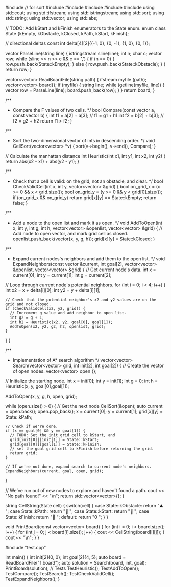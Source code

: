 
#include <algorithm>  // for sort
#include <fstream>
#include <iostream>
#include <sstream>
#include <string>
#include <vector>
using std::cout;
using std::ifstream;
using std::istringstream;
using std::sort;
using std::string;
using std::vector;
using std::abs;

// TODO: Add kStart and kFinish enumerators to the State enum.
enum class State {kEmpty, kObstacle, kClosed, kPath, kStart, kFinish};

// directional deltas
const int delta[4][2]{{-1, 0}, {0, -1}, {1, 0}, {0, 1}};


vector<State> ParseLine(string line) {
    istringstream sline(line);
    int n;
    char c;
    vector<State> row;
    while (sline >> n >> c && c == ',') {
      if (n == 0) {
        row.push_back(State::kEmpty);
      } else {
        row.push_back(State::kObstacle);
      }
    }
    return row;
}


vector<vector<State>> ReadBoardFile(string path) {
  ifstream myfile (path);
  vector<vector<State>> board{};
  if (myfile) {
    string line;
    while (getline(myfile, line)) {
      vector<State> row = ParseLine(line);
      board.push_back(row);
    }
  }
  return board;
}


/**
 * Compare the F values of two cells.
 */
bool Compare(const vector<int> a, const vector<int> b) {
  int f1 = a[2] + a[3]; // f1 = g1 + h1
  int f2 = b[2] + b[3]; // f2 = g2 + h2
  return f1 > f2; 
}


/**
 * Sort the two-dimensional vector of ints in descending order.
 */
void CellSort(vector<vector<int>> *v) {
  sort(v->begin(), v->end(), Compare);
}


// Calculate the manhattan distance
int Heuristic(int x1, int y1, int x2, int y2) {
  return abs(x2 - x1) + abs(y2 - y1);
}


/** 
 * Check that a cell is valid: on the grid, not an obstacle, and clear. 
 */
bool CheckValidCell(int x, int y, vector<vector<State>> &grid) {
  bool on_grid_x = (x >= 0 && x < grid.size());
  bool on_grid_y = (y >= 0 && y < grid[0].size());
  if (on_grid_x && on_grid_y)
    return grid[x][y] == State::kEmpty;
  return false;
}


/** 
 * Add a node to the open list and mark it as open. 
 */
void AddToOpen(int x, int y, int g, int h, vector<vector<int>> &openlist, vector<vector<State>> &grid) {
  // Add node to open vector, and mark grid cell as closed.
  openlist.push_back(vector<int>{x, y, g, h});
  grid[x][y] = State::kClosed;
}


/** 
 * Expand current nodes's neighbors and add them to the open list.
 */
void ExpandNeighbors(const vector<int> &current, int goal[2], vector<vector<int>> &openlist, vector<vector<State>> &grid) {
  // Get current node's data.
  int x = current[0];
  int y = current[1];
  int g = current[2];

  // Loop through current node's potential neighbors.
  for (int i = 0; i < 4; i++) {
    int x2 = x + delta[i][0];
    int y2 = y + delta[i][1];

    // Check that the potential neighbor's x2 and y2 values are on the grid and not closed.
    if (CheckValidCell(x2, y2, grid)) {
      // Increment g value and add neighbor to open list.
      int g2 = g + 1;
      int h2 = Heuristic(x2, y2, goal[0], goal[1]);
      AddToOpen(x2, y2, g2, h2, openlist, grid);
    }
  }
}


/** 
 * Implementation of A* search algorithm
 */
vector<vector<State>> Search(vector<vector<State>> grid, int init[2], int goal[2]) {
  // Create the vector of open nodes.
  vector<vector<int>> open {};
  
  // Initialize the starting node.
  int x = init[0];
  int y = init[1];
  int g = 0;
  int h = Heuristic(x, y, goal[0],goal[1]);
  
  AddToOpen(x, y, g, h, open, grid);
  
  while (open.size() > 0) {
    // Get the next node
    CellSort(&open);
    auto current = open.back();
    open.pop_back();
    x = current[0];
    y = current[1];
    grid[x][y] = State::kPath;

    // Check if we're done.
    if (x == goal[0] && y == goal[1]) {
      // TODO: Set the init grid cell to kStart, and 
      grid[init[0]][init[1]] = State::kStart;
      grid[goal[0]][goal[1]] = State::kFinish;
      // set the goal grid cell to kFinish before returning the grid. 
      return grid;
    }
    
    // If we're not done, expand search to current node's neighbors.
    ExpandNeighbors(current, goal, open, grid);
  }
  
  // We've run out of new nodes to explore and haven't found a path.
  cout << "No path found!" << "\n";
  return std::vector<vector<State>>{};
}


string CellString(State cell) {
  switch(cell) {
    case State::kObstacle: return "⛰️   ";
    case State::kPath: return "🚗   ";
    case State::kStart: return "🚦   ";
    case State::kFinish: return "🏁   ";
    default: return "0   "; 
  }
}


void PrintBoard(const vector<vector<State>> board) {
  for (int i = 0; i < board.size(); i++) {
    for (int j = 0; j < board[i].size(); j++) {
      cout << CellString(board[i][j]);
    }
    cout << "\n";
  }
}

#include "test.cpp"

int main() {
  int init[2]{0, 0};
  int goal[2]{4, 5};
  auto board = ReadBoardFile("1.board");
  auto solution = Search(board, init, goal);
  PrintBoard(solution);
  // Tests
  TestHeuristic();
  TestAddToOpen();
  TestCompare();
  TestSearch();
  TestCheckValidCell();
  TestExpandNeighbors();
}
```
